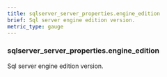 ```yaml
---
title: sqlserver_server_properties.engine_edition
brief: Sql server engine edition version.
metric_type: gauge
---
```

### sqlserver_server_properties.engine_edition

Sql server engine edition version.